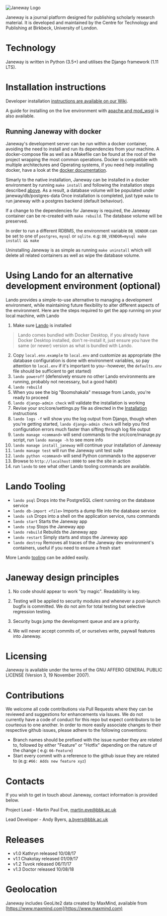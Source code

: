 ![Janeway Logo](http://www.openlibhums.org/hosted_files/Janeway-Logo-05.png "Janeway")

Janeway is a journal platform designed for publishing scholarly research material. It is developed and maintained by the Centre for Technology and Publishing at Birkbeck, University of London.

# Technology
Janeway is written in Python (3.5+) and utilises the Django framework (1.11 LTS). 


# Installation instructions
Developer installation [instructions are available on our Wiki](https://github.com/BirkbeckCTP/janeway/wiki/Installation).

A guide for installing on the live environment with [apache and mod_wsgi](https://github.com/BirkbeckCTP/janeway/wiki/Janeway%2C-Apache-and-WSGI) is also available.

## Running Janeway with docker
Janeway's development server can be run within a docker container, avoiding the need to install and run its dependencies from your machine. A docker-compose file as well as a Makefile can be found at the root of the project wrapping the most common operations.
Docker is compatible with multiple architectures and Operating systems, if you need help installing docker, have a look at the [docker documentation](https://docs.docker.com/install/).

Simarly to the native installation, Janeway can be installed in a docker environment by running ``make install`` and following the installation steps described [above](https://github.com/BirkbeckCTP/janeway/wiki/Installation). As a result, a database volume will be populated under janeway/db/postgres-data
Once installation is completed, just type ``make`` to run janeway with a postgres backend (default behaviour).

If a change to the dependencies for Janeway is required, the Janeway container can be re-created with ``make rebuild``. The database volume will be preserved.

In order to run a different RDBMS, the environment variable ``DB_VENDOR`` can be set to one of ``postgres``, ``mysql`` or ``sqlite``. e.g: ``DB_VENDOR=mysql make install && make``

Uninstalling Janeway is as simple as running ``make uninstall`` which will delete all related containers as well as wipe the database volume.

# Using Lando for an alternative development environment (optional)

Lando provides a simple-to-use alternative to managing a development environment, while maintaining future flexibility to alter different aspects of the environment. Here are the steps required to get the app running on your local machine, with Lando
1. Make sure [Lando](https://lando.dev/) is installed
 > Lando comes bundled with Docker Desktop, if you already have Docker Desktop installed, don't re-install it, just ensure you have the same (or newer) version as what is bundled with Lando.
2. Copy `local.env.example` to `local.env` and customize as appropriate (the database configuration is done with environment variables, so pay attention to `local.env` if it's important to you--however, the `defaults.env` file should be sufficient to get started)
3. `lando poweroff` (defensively ensure no other Lando environments are running, probably not necessary, but a good habit)
4. `lando rebuild`
5. When you see the big "Boomshakala" message from Lando, you're ready to proceed
6. `lando django-admin check` will validate the installation is working
7. Revise your src/core/settings.py file as directed in the [Installation](https://janeway.readthedocs.io/en/feature-documentation/installation.html#database-setup-and-final-installation) instructions
8. `lando logs -f` will show you the log output from Django, though when you're getting started, `lando django-admin check` will help you find configuration errors much faster than sifting through log file output
9. `lando manage <command>` will send commands to the src/core/manage.py script, run `lando manage -h` to see more info
10. `lando manage install_janeway` will continue your installation of Janeway
11. `lando manage test` will run the Janeway unit test suite
11. `lando python <command>` will send Python commands to the appserver
12. Browse to `http://localhost:8000` to see the site in action
13. run `lando` to see what other Lando tooling commands are available.

# Lando Tooling
* `lando psql` Drops into the PostgreSQL client running on the database service
* `lando db-import <file>` Imports a dump file into the database service
* `lando ssh` Drops into a shell on the application service, runs commands
* `lando start` Starts the Janeway app
* `lando stop` Stops the Janeway app
* `lando rebuild` Rebuilds the Janeway app
* `lando restart` Simply starts and stops the Janeway app
* `lando destroy` Removes all traces of the Janeway dev environment's containers, useful if you need to ensure a fresh start

More Lando [tooling](https://docs.lando.dev/config/tooling.html) can be added easily.

# Janeway design principles
1. No code should appear to work "by magic". Readability is key.

2. Testing will be applied to security modules and whenever a post-launch bugfix is committed. We do not aim for total testing but selective regression testing.

3. Security bugs jump the development queue and are a priority.

4. We will never accept commits of, or ourselves write, paywall features into Janeway.

# Licensing
Janeway is available under the terms of the GNU AFFERO GENERAL PUBLIC LICENSE (Version 3, 19 November 2007).

# Contributions

We welcome all code contributions via Pull Requests where they can be reviewed and suggestions for enhancements via Issues. We do not currently have a  code of conduct for this repo but expect contributors to be courteous to one another.
In order to more easily associate changes to their respective github issues, please adhere to the following conventions:
 - Branch names should be prefixed with the issue number they are related to, followed by either "Feature" or "Hotfix" depending on the nature of the change ( e.g: `66-Feature`)
 - Start every commit with a reference to the github issue they are related to (e.g: `#66: Adds new feature xyz`)

# Contacts
If you wish to get in touch about Janeway, contact information is provided below.

Project Lead - Martin Paul Eve, martin.eve@bbk.ac.uk

Lead Developer - Andy Byers, a.byers@bbk.ac.uk

# Releases
- v1.0 Kathryn released 10/08/17
- v1.1 Chakotay released 01/09/17
- v1.2 Tuvok released 06/11/17
- v1.3 Doctor released 10/08/18

# Geolocation
Janeway includes GeoLite2 data created by MaxMind, available from [https://www.maxmind.com](https://www.maxmind.com)
